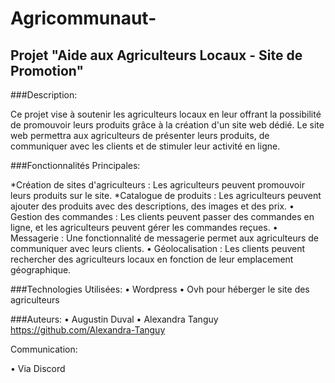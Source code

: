 # Agricommunaut-

## Projet "Aide aux Agriculteurs Locaux - Site de Promotion"

###Description:

Ce projet vise à soutenir les agriculteurs locaux en leur offrant la possibilité de promouvoir leurs produits grâce à la création d'un site web dédié. Le site web permettra aux agriculteurs de présenter leurs produits, de communiquer avec les clients et de stimuler leur activité en ligne.

###Fonctionnalités Principales:

*Création de sites d'agriculteurs : Les agriculteurs peuvent promouvoir leurs produits sur le site.
*Catalogue de produits : Les agriculteurs peuvent ajouter des produits avec des descriptions, des images et des prix.
•    Gestion des commandes : Les clients peuvent passer des commandes en ligne, et les agriculteurs peuvent gérer les commandes reçues.
•    Messagerie : Une fonctionnalité de messagerie permet aux agriculteurs de communiquer avec leurs clients.
•    Géolocalisation : Les clients peuvent rechercher des agriculteurs locaux en fonction de leur emplacement géographique.

###Technologies Utilisées:
•    Wordpress
•    Ovh pour héberger le site des agriculteurs

###Auteurs:
•    Augustin Duval 
•    Alexandra Tanguy https://github.com/Alexandra-Tanguy

Communication:

•    Via Discord
